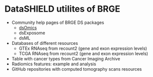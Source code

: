 # DataSHIELD utilites of BRGE

- Community help pages of BRGE DS packages
     + [dsOmics](https://github.com/isglobal-brge/DataSHIELD_utils/blob/main/community_packages/dsOmics.md)
     + dsExposome
     + dsML
- Databases of different resources
     + GTEx RNAseq from recount2 (gene and exon expression levels)
     + TCGA RNAseq from recount2 (gene and exon expression levels)
- Table with cancer types from Cancer Imaging Archive
- Radiomics features: example and analysis
- GitHub repositories with computed tomography scans resources

